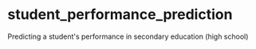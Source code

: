 # student_performance_prediction
Predicting a student's performance in secondary education (high school)
